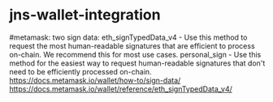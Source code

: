 # jns-wallet-integration

#metamask:
two sign data:
eth_signTypedData_v4 - Use this method to request the most human-readable signatures that are efficient to process on-chain. We recommend this for most use cases.
personal_sign - Use this method for the easiest way to request human-readable signatures that don't need to be efficiently processed on-chain.
https://docs.metamask.io/wallet/how-to/sign-data/
https://docs.metamask.io/wallet/reference/eth_signTypedData_v4/
